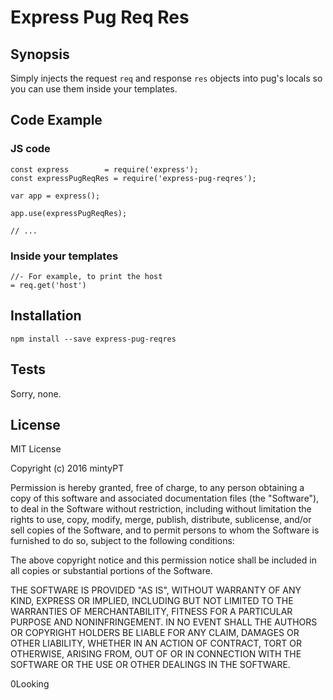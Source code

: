 # Express Pug Req Res

## Synopsis

Simply injects the request `req` and response `res` objects into pug's locals so you can use them inside your templates.

## Code Example

### JS code

    const express        = require('express');
    const expressPugReqRes = require('express-pug-reqres');

    var app = express();

    app.use(expressPugReqRes);

    // ...

### Inside your templates

    //- For example, to print the host
    = req.get('host')

## Installation

    npm install --save express-pug-reqres


## Tests

Sorry, none.

## License

MIT License

Copyright (c) 2016 mintyPT

Permission is hereby granted, free of charge, to any person obtaining a copy
of this software and associated documentation files (the "Software"), to deal
in the Software without restriction, including without limitation the rights
to use, copy, modify, merge, publish, distribute, sublicense, and/or sell
copies of the Software, and to permit persons to whom the Software is
furnished to do so, subject to the following conditions:

The above copyright notice and this permission notice shall be included in all
copies or substantial portions of the Software.

THE SOFTWARE IS PROVIDED "AS IS", WITHOUT WARRANTY OF ANY KIND, EXPRESS OR
IMPLIED, INCLUDING BUT NOT LIMITED TO THE WARRANTIES OF MERCHANTABILITY,
FITNESS FOR A PARTICULAR PURPOSE AND NONINFRINGEMENT. IN NO EVENT SHALL THE
AUTHORS OR COPYRIGHT HOLDERS BE LIABLE FOR ANY CLAIM, DAMAGES OR OTHER
LIABILITY, WHETHER IN AN ACTION OF CONTRACT, TORT OR OTHERWISE, ARISING FROM,
OUT OF OR IN CONNECTION WITH THE SOFTWARE OR THE USE OR OTHER DEALINGS IN THE
SOFTWARE.

0Looking

